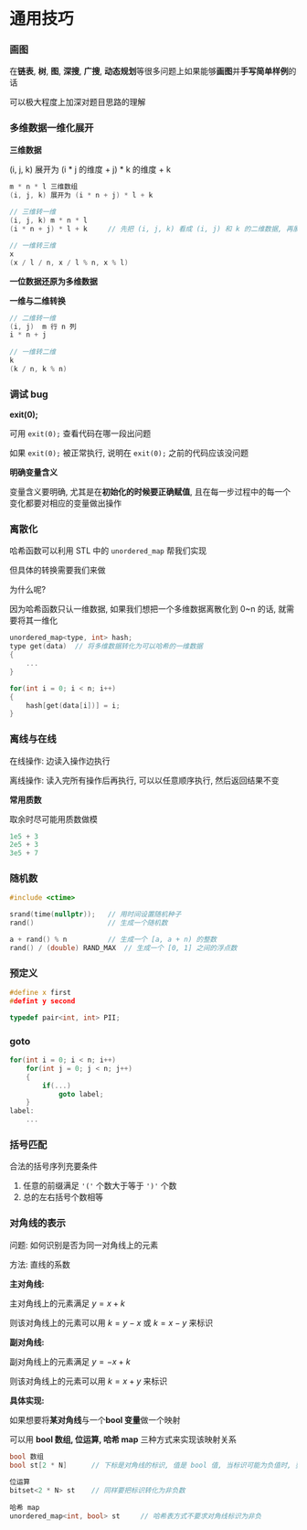 # 通用技巧

### 画图

在**链表**, **树**, **图**, **深搜**, **广搜**, **动态规划**等很多问题上如果能够**画图**并**手写简单样例**的话

可以极大程度上加深对题目思路的理解

### 多维数据一维化展开

**三维数据**

(i, j, k) 展开为 (i * j 的维度 + j) * k 的维度 + k

```C++
m * n * l 三维数组
(i, j, k) 展开为 (i * n + j) * l + k
 
// 三维转一维
(i, j, k) m * n * l
(i * n + j) * l + k		// 先把 (i, j, k) 看成 (i, j) 和 k 的二维数据, 再展开二维数据 (i, j)

// 一维转三维
x
(x / l / n, x / l % n, x % l)
```

**一位数据还原为多维数据**

**一维与二维转换**

```C++
// 二维转一维
(i, j)  m 行 n 列
i * n + j
    
// 一维转二维
k
(k / n, k % n)
```



### 调试 bug

**exit(0);**

可用 `exit(0);` 查看代码在哪一段出问题

如果 `exit(0);` 被正常执行, 说明在 `exit(0);` 之前的代码应该没问题 

**明确变量含义**

变量含义要明确, 尤其是在**初始化的时候要正确赋值**, 且在每一步过程中的每一个变化都要对相应的变量做出操作

### 离散化

哈希函数可以利用 STL 中的 `unordered_map` 帮我们实现

但具体的转换需要我们来做

为什么呢?

因为哈希函数只认一维数据, 如果我们想把一个多维数据离散化到 0~n 的话, 就需要将其一维化

```C++
unordered_map<type, int> hash;
type get(data)	// 将多维数据转化为可以哈希的一维数据
{
    ...
}

for(int i = 0; i < n; i++)
{
    hash[get(data[i])] = i;
}
```

### 离线与在线

在线操作: 边读入操作边执行

离线操作: 读入完所有操作后再执行, 可以以任意顺序执行, 然后返回结果不变

**常用质数**

取余时尽可能用质数做模

```C++
1e5 + 3
2e5 + 3
3e5 + 7
```

### 随机数

```C++
#include <ctime>

srand(time(nullptr));	// 用时间设置随机种子
rand()					// 生成一个随机数

a + rand() % n			// 生成一个 [a, a + n) 的整数
rand() / (double) RAND_MAX	// 生成一个 [0, 1] 之间的浮点数
```

### 预定义

```C++
#define x first
#defint y second

typedef pair<int, int> PII;
```

### goto

```C++
for(int i = 0; i < n; i++)
    for(int j = 0; j < n; j++)
    {
        if(...)
            goto label;
    }
label:
	...
```

### 括号匹配

合法的括号序列充要条件

1. 任意的前缀满足 `'('` 个数大于等于 `')'` 个数
2. 总的左右括号个数相等

### 对角线的表示

问题: 如何识别是否为同一对角线上的元素

方法: 直线的系数

**主对角线:**

主对角线上的元素满足 $y = x + k$

则该对角线上的元素可以用 $k = y - x$ 或 $k = x - y$ 来标识

**副对角线:**

副对角线上的元素满足 $y = -x + k$

则该对角线上的元素可以用 $k = x + y$ 来标识

**具体实现:**

如果想要将**某对角线**与一个**bool 变量**做一个映射

可以用 **bool 数组, 位运算, 哈希 map** 三种方式来实现该映射关系

```C++
bool 数组
bool st[2 * N]		// 下标是对角线的标识, 值是 bool 值, 当标识可能为负值时, 要加上一个偏移量使其为非负数, 所以数组空间设为 2 * N, N 是对角线所在矩阵的大小
    
位运算
bitset<2 * N> st	// 同样要把标识转化为非负数
    
哈希 map
unordered_map<int, bool> st		// 哈希表方式不要求对角线标识为非负
```

